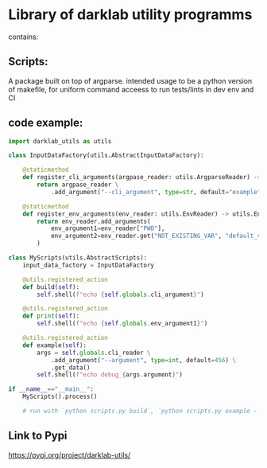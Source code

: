 
# Library of darklab utility programms

contains:

## Scripts:

A package built on top of argparse.
intended usage to be a python version of makefile, for uniform command acceess to run tests/lints in dev env and CI

## code example:

```py
import darklab_utils as utils

class InputDataFactory(utils.AbstractInputDataFactory):

    @staticmethod
    def register_cli_arguments(argpase_reader: utils.ArgparseReader) -> utils.ArgparseReader:
        return argpase_reader \
            .add_argument("--cli_argument", type=str, default="example")

    @staticmethod
    def register_env_arguments(env_reader: utils.EnvReader) -> utils.EnvReader:
        return env_reader.add_arguments(
            env_argument1=env_reader["PWD"],
            env_argument2=env_reader.get("NOT_EXISTING_VAR", "default_value"),
        )

class MyScripts(utils.AbstractScripts):
    input_data_factory = InputDataFactory

    @utils.registered_action
    def build(self):
        self.shell(f"echo {self.globals.cli_argument}")

    @utils.registered_action
    def print(self):
        self.shell(f"echo {self.globals.env_argument1}")

    @utils.registered_action
    def example(self):
        args = self.globals.cli_reader \
            .add_argument("--argument", type=int, default=456) \
            .get_data()
        self.shell(f"echo debug_{args.argument}")

if __name__=="__main__":
    MyScripts().process()

    # run with `python scripts.py build`, `python scripts.py example --argument=123`
```

## Link to Pypi
https://pypi.org/project/darklab-utils/
